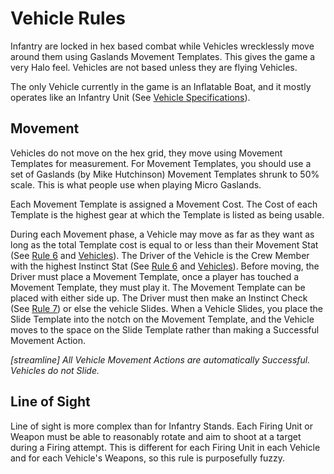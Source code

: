 # **Vehicle Rules**

Infantry are locked in hex based combat while Vehicles wrecklessly move around them using Gaslands Movement Templates. This gives the game a very Halo feel. Vehicles are not based unless they are flying Vehicles.

The only Vehicle currently in the game is an Inflatable Boat, and it mostly operates like an Infantry Unit (See [Vehicle Specifications](../equipment/vehicles.md)).

## **Movement**

Vehicles do not move on the hex grid, they move using Movement Templates for measurement. For Movement Templates, you should use a set of Gaslands (by Mike Hutchinson) Movement Templates shrunk to 50% scale. This is what people use when playing Micro Gaslands.

Each Movement Template is assigned a Movement Cost. The Cost of each Template is the highest gear at which the Template is listed as being usable.

During each Movement phase, a Vehicle may move as far as they want as long as the total Template cost is equal to or less than their Movement Stat (See [Rule 6](broken-reference) and [Vehicles](../equipment/vehicles.md)). The Driver of the Vehicle is the Crew Member with the highest Instinct Stat (See [Rule 6](broken-reference) and [Vehicles](../equipment/vehicles.md)). Before moving, the Driver must place a Movement Template, once a player has touched a Movement Template, they must play it. The Movement Template can be placed with either side up. The Driver must then make an Instinct Check (See [Rule 7](broken-reference)) or else the vehicle Slides. When a Vehicle Slides, you place the Slide Template into the notch on the Movement Template, and the Vehicle moves to the space on the Slide Template rather than making a Successful Movement Action.

_\[streamline] All Vehicle Movement Actions are automatically Successful. Vehicles do not Slide._

## **Line of Sight**

Line of sight is more complex than for Infantry Stands. Each Firing Unit or Weapon must be able to reasonably rotate and aim to shoot at a target during a Firing attempt. This is different for each Firing Unit in each Vehicle and for each Vehicle's Weapons, so this rule is purposefully fuzzy.
